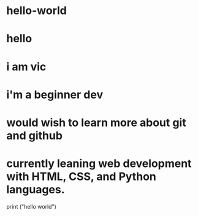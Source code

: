 # hello-world
# hello 
# i am vic
# i'm a beginner dev
# would wish to learn more about git and github
# currently leaning web development with HTML, CSS, and Python languages.
print ("hello world")
